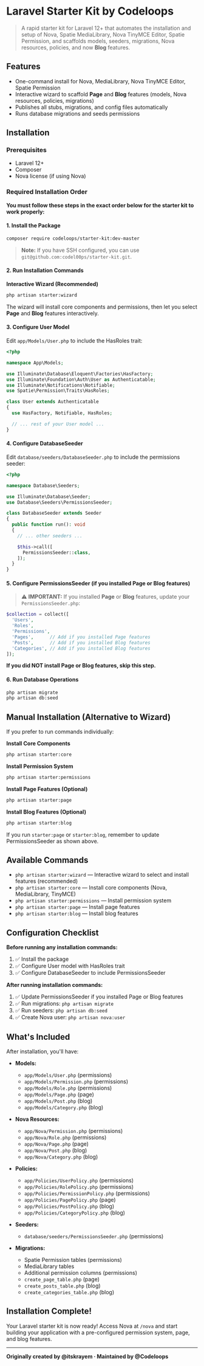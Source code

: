 
# Laravel Starter Kit by Codeloops

> A rapid starter kit for Laravel 12+ that automates the installation and setup of Nova, Spatie MediaLibrary, Nova TinyMCE Editor, Spatie Permission, and scaffolds models, seeders, migrations, Nova resources, policies, and now **Blog** features.


## Features

- One-command install for Nova, MediaLibrary, Nova TinyMCE Editor, Spatie Permission
- Interactive wizard to scaffold **Page** and **Blog** features (models, Nova resources, policies, migrations)
- Publishes all stubs, migrations, and config files automatically
- Runs database migrations and seeds permissions

## Installation


### Prerequisites

- Laravel 12+
- Composer
- Nova license (if using Nova)




### Required Installation Order

**You must follow these steps in the exact order below for the starter kit to work properly:**

#### 1. Install the Package

```bash
composer require codeloops/starter-kit:dev-master
```

> **Note:** If you have SSH configured, you can use `git@github.com:codel00ps/starter-kit.git`.

#### 2. Run Installation Commands

**Interactive Wizard (Recommended)**
```bash
php artisan starter:wizard
```
The wizard will install core components and permissions, then let you select **Page** and **Blog** features interactively.

#### 3. Configure User Model
Edit `app/Models/User.php` to include the HasRoles trait:
```php
<?php

namespace App\Models;

use Illuminate\Database\Eloquent\Factories\HasFactory;
use Illuminate\Foundation\Auth\User as Authenticatable;
use Illuminate\Notifications\Notifiable;
use Spatie\Permission\Traits\HasRoles;

class User extends Authenticatable
{
  use HasFactory, Notifiable, HasRoles;

  // ... rest of your User model ...
}
```

#### 4. Configure DatabaseSeeder
Edit `database/seeders/DatabaseSeeder.php` to include the permissions seeder:
```php
<?php

namespace Database\Seeders;

use Illuminate\Database\Seeder;
use Database\Seeders\PermissionsSeeder;

class DatabaseSeeder extends Seeder
{
  public function run(): void
  {
    // ... other seeders ...

    $this->call([
      PermissionsSeeder::class,
    ]);
  }
}
```

#### 5. Configure PermissionsSeeder (if you installed Page or Blog features)
> ⚠️ **IMPORTANT:** If you installed **Page** or **Blog** features, update your `PermissionsSeeder.php`:

```php
$collection = collect([
  'Users',
  'Roles',
  'Permissions',
  'Pages',      // Add if you installed Page features
  'Posts',      // Add if you installed Blog features
  'Categories', // Add if you installed Blog features
]);
```

**If you did NOT install Page or Blog features, skip this step.**

#### 6. Run Database Operations
```bash
php artisan migrate
php artisan db:seed
```


## Manual Installation (Alternative to Wizard)

If you prefer to run commands individually:

**Install Core Components**
```bash
php artisan starter:core
```

**Install Permission System**
```bash
php artisan starter:permissions
```

**Install Page Features (Optional)**
```bash
php artisan starter:page
```

**Install Blog Features (Optional)**
```bash
php artisan starter:blog
```

If you run `starter:page` or `starter:blog`, remember to update PermissionsSeeder as shown above.


## Available Commands

- `php artisan starter:wizard` — Interactive wizard to select and install features (recommended)
- `php artisan starter:core` — Install core components (Nova, MediaLibrary, TinyMCE)
- `php artisan starter:permissions` — Install permission system
- `php artisan starter:page` — Install page features
- `php artisan starter:blog` — Install blog features


## Configuration Checklist

**Before running any installation commands:**
1. ✅ Install the package
2. ✅ Configure User model with HasRoles trait
3. ✅ Configure DatabaseSeeder to include PermissionsSeeder

**After running installation commands:**
1. ✅ Update PermissionsSeeder if you installed Page or Blog features
2. ✅ Run migrations: `php artisan migrate`
3. ✅ Run seeders: `php artisan db:seed`
4. ✅ Create Nova user: `php artisan nova:user`


## What's Included

After installation, you'll have:

- **Models:**
  - `app/Models/User.php` (permissions)
  - `app/Models/Permission.php` (permissions)
  - `app/Models/Role.php` (permissions)
  - `app/Models/Page.php` (page)
  - `app/Models/Post.php` (blog)
  - `app/Models/Category.php` (blog)

- **Nova Resources:**
  - `app/Nova/Permission.php` (permissions)
  - `app/Nova/Role.php` (permissions)
  - `app/Nova/Page.php` (page)
  - `app/Nova/Post.php` (blog)
  - `app/Nova/Category.php` (blog)

- **Policies:**
  - `app/Policies/UserPolicy.php` (permissions)
  - `app/Policies/RolePolicy.php` (permissions)
  - `app/Policies/PermissionPolicy.php` (permissions)
  - `app/Policies/PagePolicy.php` (page)
  - `app/Policies/PostPolicy.php` (blog)
  - `app/Policies/CategoryPolicy.php` (blog)

- **Seeders:**
  - `database/seeders/PermissionsSeeder.php` (permissions)

- **Migrations:**
  - Spatie Permission tables (permissions)
  - MediaLibrary tables
  - Additional permission columns (permissions)
  - `create_page_table.php` (page)
  - `create_posts_table.php` (blog)
  - `create_categories_table.php` (blog)


## Installation Complete!

Your Laravel starter kit is now ready! Access Nova at `/nova` and start building your application with a pre-configured permission system, page, and blog features.

---

**Originally created by @itskrayem · Maintained by @Codeloops**


